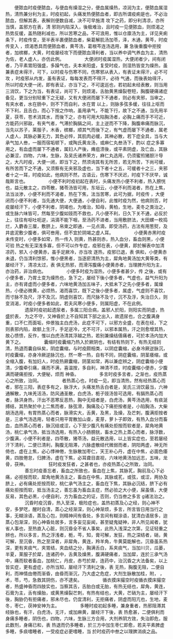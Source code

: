 <!-- { "loadSidebar": true } -->
　　便脓血时疫便脓血，与便血有燥湿之分，便血属燥热，凉润为主，便脓血属湿热，清热兼分利为主，时疫初起，头痛发热便脓血者，即古所谓疫痢是也，不必治脓血，但解其表，表解则便数自减，决不可早施清  攻下之药，即分利清凉，亦所当慎，盖邪方在表，清  邪则内陷深入，後极难治，且时疫一见便脓血，则烦渴之热势反缓，盖热随利减也，所以苦寒之品，不可浪用，惟以仓廪汤为主，详见夹痢条下，时疫传变，至半表半裹便脓血者，柴葛解肌汤加苓，泽，木通，黄芩，时疫传变入  ，烦渴悉具而便脓血者，黄芩汤，葛根芩连汤选用，兼  急後重腹中拒按者，加槟榔，大黄，时疫屡经攻下而便脓血滑利者，当以养中调气养血为主，清热为佐，老人虚人，亦仿此例。
　　
　　大便闭时疫属湿热，大便闭者少，间有闭者，乃平素胃阳强盛，多躁气也，夫本来阳盛，复受时疫，则湿热皆变为燥热，虽兼表症未得汗，可下，以时疫与伤寒不同，伤寒邪从表入，有表证未得汗，必不可攻  ，时疫邪从内发，虽有表证，每每发表而不得汗，必待  气通，而後表始得汗，所以时疫大便一闭，即有表证，亦当下之，不可逡巡也，若初起未经表散，则当用三消饮，下之为当，有表证，尚可下，则烦渴，舌胎黄黑燥裂卷短，胸腹硬痛诸症备见，更当分别轻重下之无疑，又有大便闭而屡下不通者，则必有夹邪，当审之，有夹水者，水在肠中，则不下而自利，水在胃  以上，则脉多弦多缓，往往上呕而不下利，且舌白，而心下按之作响，虽用承气，不能下行，故下之不通，当先用半夏，茯苓，苍术消其水，而後下之，亦有可用大陷胸汤者，必胸上痛而手不可近，方能药兴邪敌，有夹气者，气滞於胸膈之间，主上逆而不下降，胸腹串痛而脉沉，当先以苏子，莱服子，木香，槟榔，顺其气而後下之，有气虚而屡下不通者，属老人虚人，其脉必兼无力，其色必悴，其肌肉必缓，其神必散，若下症全具，当与大承气加人叁，一服而宿垢顿下，或陶氏黄龙汤，或麻仁丸叁汤下，酌以  症之多寡用之，有血虚而屡下不通者，属妇人产後，瘫疽溃後，或平素阴虚，及亡血，其脉必兼涩，四物，六味，生脉，及吴氏诸养荣方，麻仁丸选用，仍须蜜煎猪胆汁导之，大凡时疫，大便一闭，即当下之，然须询其有无所苦，若无所苦，下尚可缓，有所苦而下之不通，又须察有无夹邪及虚也，当下者十之五，可缓者十之三，夹邪者十之一耳，时疫如此，他病则不然，古语云，伤寒下不厌迟，时疫下不厌早，诚哉斯言也。
　　
　　小便不利时疫初起在表时，头痛发热小便不利者，热入膀恍也，益元散主之，四苓散，猪苓汤皆可用，东垣云，小便不利而渴者，热在上焦，法当淡渗，小便不利而不渴者，热在下焦，法当苦寒，此可为据，时疫传  ，大便闭而小便不利者，当先通大便，大便通，小便自利，此惟时疫为然，他病则否，时疫屡经汗下，小便不利者，阴竭也，为难治，知母，黄柏，生地，麦冬之类治之，或生脉六味皆可，然每至少腹如豉而不救也，凡小便不利，日久下关不通，必反於上，往往有呕吐呃逆，涓滴不能下咽，至汤药不进者，当用敷脐法，大田螺一枚捣烂，入麝香三厘，敷脐上，帛束之即通，一见点滴，即受汤药，古法有用葱熨，及井底泥敷少腹者，俱可叁用，但不宜於阴竭之虚人耳。
　　
　　小便黄赤黑时疫未传变时，小便多如常，热一传入  则黄，热甚则赤，热入血分，畜血则黑，小便可验  热之有无深浅多寡，但不可以作专症，疫邪在表，小便黄，即於解表中加清凉药，邪入  小便黄赤，虽手足厥冷，亦当攻  逐热，疫邪已退，表  俱和，小便黄赤未退，仍当清利馀邪，惟小便黑者，当逐瘀清热为主，犀角地黄汤加大黄等类，有屡经汗下，清凉太过，表  俱无热邪，而滑泻腹痛小便黄赤者，当理脾升阳为主，亦治药，非治病也。
　　
　　小便多时疫为湿热，小便多者甚少，传  之後，或有小便多者，乃胃土变为燥热也，急下之，屡经下後小便多者，气虚也，益气升阳为主，亦有肾虚而小便多者，六味地黄汤加五味子，大抵未下之先小便多者，属燥热，小便必微黄，必烦热，渴而喜饮，既下之後小便多者，属虚，气虚则不喜饮，而寸脉不及尺，浮不及沉，阴虚则喜饮，而尺脉不及寸，沉不及浮，失治日久，则变消渴，时疫小便多者如此，若夫风寒小便多，则属阳虚，不在此例。
　　
　　遗尿时疫初起遗尿者，多属三阳合病，盖邪人於阳，则阳实而阴虚，热盛於表，  为之不守，又神昏於上不自知其下部之出入，故遗尿也，合之腹满身重，口不仁而面垢，仲景独主白虎汤，此症不可下，以邪方全盛，在表在经，下之则表邪内陷，故额上生汗，手足逆冷，尤不可汗，以邪本属热，汗之则愈增其热，故心愦愦，反作，惟以白虎汤清其浮越之热，若别兼燥结僐痛者，可於本汤内加大黄下之。
　　
　　囊缩时疫囊缩乃热入於厥阴也，有结有热则下，有热无结则清，热退而囊自纵矣，阴症囊缩，与时疫颇相类，以阴症囊缩，必身冷厥逆脉沉，时疫囊缩，亦身冷厥逆脉沉也，然一寒一热，自有不同，阴症囊缩，阴茎痿缩，或全缩入腹，有加妇人，时疫热厥囊缩，阴茎如常，再以兼症辨之，阴症囊缩小便清，少腹牵引痛，痛而不满，喜温按，多自利，神清不烦，时疫囊缩小便赤，少腹满而硬痛拒按，大便秘，烦而 神昏。
　　
　　多言时疫多言者，之渐也，疫热蒸心之所致，治同。
　　
　　者热蒸心也，时疫一见，即当清热，然有经热蒸心而者，邪在三阳，表症多有之，脉浮大，头痛发热舌白者是，吴氏三消饮最当，六神通解散，九味羌活汤，防风通圣散，白虎汤，栀子豉汤皆可选用，有膈热蒸心而者，脉洪身热，汗出不恶寒反恶热，胸中无结者是，白虎汤，黄芩汤选用，有痰涎搏结，其热聚於中上二焦而者，脉弦滑，胸痛及心下痛拒按者是，小陷胸汤，大柴胡汤选用，有胃热蒸心而者，脉滑实大，舌黄，及黑，及燥，及芒刺，腹满拒按者是，三承气汤选用，轻者只用平胃散加山查，麦芽，萝卜子即效，有热入血分而畜血，血热蒸心而者，脉沉结或涩，心下至少腹凡有痛处拒按而软者是，犀角地黄汤，桃仁承气汤，抵当汤选用，有热入小肠膀胱，畜水之热上蒸心而者，脉浮数，少腹满，小便不利者是，四苓散，猪苓汤，益元散选用，以上皆实症也，至若屡经汗下清利，二便已清利，胸腹无阻滞，六脉虚散结代微弱而者，阴阳两虚，神无所倚也，虚在上焦，必心悸神倦，生脉散加枣仁，天王补心丹，虚在中焦，必面色痿黄，四肢倦怠，归脾汤，虚在下焦，必耳聋目直视，六味地黄汤加远志，五味，龙骨，茯神。
　　
　　狂时疫发狂者，之甚者也，亦疫热蒸心之所致，治同。
　　
　　善忘时疫善忘者，畜血之所致也，畜血在上焦，其脉芤，胸前及心下必痛，必拒按而软，犀角地黄汤主之，畜血在中焦，其脉或芤，或弦，或涩，两协及脐上，必有痛处拒按而软，桃仁承气汤主之，畜血在下焦，其脉必沉结，脐下必有痛处拒按而软，抵当汤主之，善忘虽为畜血主症，然必验之大小便，屎虽僐，大便反易，其色必黑，小便自利，方为畜血之的证，否则，仍当叁之多言 g诸法治之。
　　
　　沉昏时疫沉昏，热入至深，极险症也，盖热初蒸及心之经，则心神不安，多梦呓，醒时自清，蒸心之经渐深，则心神渐烦，多言，所言皆日用当行之事，无糊涂语，蒸及心包，则精神间有昏处，多言间有糊涂语，犹清白语居多，迨蒸心包渐深，则心神昏处居多，言多妄见妄闻，甚至疑鬼疑神，非人所见闻者，犹省人事也，至热直入心脏，则沉昏全不省人事矣，此热入浅深之次第，见证轻重之辨也，所以多言，热之浮浅者，栀，芩，知，膏可解，发狂，热之深结者，硝，黄可解，至沉昏，热之至深者，非犀角，黄连，羚羊角，牛黄莫能解也，沉昏虽系热深，更有夹痰气，夹胃结，夹血结之分，胸满舌白，系夹痰气，当加川贝，瓜蒌，半夏，莱服子於犀，连诸药中，舌黄及燥黑，腹满硬痛者，当加犀，连於三承气汤中，痛而软者畜血，加桃仁，丹皮，赤芍於犀，连药中，治沉昏之大法备矣，以上皆实症，更有虚症，亦所当知，屡经汗下清利之後，表  无热，胸腹无阻，二便自利，而神情由倦而渐昏，由昏而渐沉，乃大虚之危症，大剂生脉散加桂，附，  ，术，苓，芍，急救其阴伤，亦不逮矣。
　　
　　循衣摸床撮空时疫循衣摸床撮空者，热盛神昏而四肢实也，当察其舌，舌胎白或无胎，有热无结也，犀角，黄连，石膏为主，舌有燥胎，或黄黑燥裂芒刺，有热有结也，大黄，芒硝为主，屡经汗下後，胸胁仍有拒痛者，邪未尽也，仍宜清利，无拒痛者，阴虚而阳亢也，生地，麦冬，枣仁，茯神安神为主。
　　
　　多睡时疫初起多睡，兼身重者，热邪阻滞其经脉也，有汗，白虎汤，无汗，或加麻黄，屡经汗下後，表  热愈甚，二便俱利而身痛多睡者，阴伤也，四物，六味，生脉三方合用，大剂养阴方效，失治即危，服此数剂，身痛已和，表  热退而仍多睡者，於三方中加生枣仁即愈，若夫平素脾虚多睡，多痰嗜睡者，一受疫症必更嗜睡，当   於时疫药中叁之以理脾消痰之品。
　　
